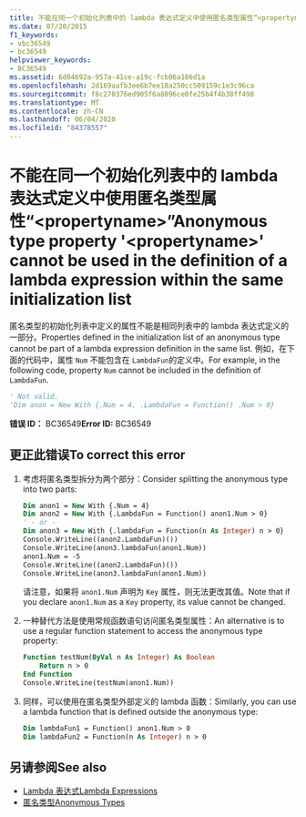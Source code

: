 ```yaml
---
title: 不能在同一个初始化列表中的 lambda 表达式定义中使用匿名类型属性“<propertyname>”
ms.date: 07/20/2015
f1_keywords:
- vbc36549
- bc36549
helpviewer_keywords:
- BC36549
ms.assetid: 6d04692a-957a-41ce-a19c-fcb06a186d1a
ms.openlocfilehash: 2d169aafb3ee6b7ee18a250cc509159c1e3c96ca
ms.sourcegitcommit: f8c270376ed905f6a8896ce0fe25b4f4b38ff498
ms.translationtype: MT
ms.contentlocale: zh-CN
ms.lasthandoff: 06/04/2020
ms.locfileid: "84378557"
---
```

# <a name="anonymous-type-property-propertyname-cannot-be-used-in-the-definition-of-a-lambda-expression-within-the-same-initialization-list"></a><span data-ttu-id="134e5-102">不能在同一个初始化列表中的 lambda 表达式定义中使用匿名类型属性“\<propertyname>”</span><span class="sxs-lookup"><span data-stu-id="134e5-102">Anonymous type property '\<propertyname>' cannot be used in the definition of a lambda expression within the same initialization list</span></span>

<span data-ttu-id="134e5-103">匿名类型的初始化列表中定义的属性不能是相同列表中的 lambda 表达式定义的一部分。</span><span class="sxs-lookup"><span data-stu-id="134e5-103">Properties defined in the initialization list of an anonymous type cannot be part of a lambda expression definition in the same list.</span></span> <span data-ttu-id="134e5-104">例如，在下面的代码中，属性 `Num` 不能包含在 `LambdaFun`的定义中。</span><span class="sxs-lookup"><span data-stu-id="134e5-104">For example, in the following code, property `Num` cannot be included in the definition of `LambdaFun`.</span></span>

```vb
' Not valid.
'Dim anon = New With {.Num = 4, .LambdaFun = Function() .Num > 0}
```

<span data-ttu-id="134e5-105">**错误 ID：** BC36549</span><span class="sxs-lookup"><span data-stu-id="134e5-105">**Error ID:** BC36549</span></span>

## <a name="to-correct-this-error"></a><span data-ttu-id="134e5-106">更正此错误</span><span class="sxs-lookup"><span data-stu-id="134e5-106">To correct this error</span></span>

1. <span data-ttu-id="134e5-107">考虑将匿名类型拆分为两个部分：</span><span class="sxs-lookup"><span data-stu-id="134e5-107">Consider splitting the anonymous type into two parts:</span></span>

    ```vb
    Dim anon1 = New With {.Num = 4}
    Dim anon2 = New With {.LambdaFun = Function() anon1.Num > 0}
    ' - or -
    Dim anon3 = New With {.lambdaFun = Function(n As Integer) n > 0}
    Console.WriteLine((anon2.LambdaFun)())
    Console.WriteLine(anon3.lambdaFun(anon1.Num))
    anon1.Num = -5
    Console.WriteLine((anon2.LambdaFun)())
    Console.WriteLine(anon3.lambdaFun(anon1.Num))
    ```

    <span data-ttu-id="134e5-108">请注意，如果将 `anon1.Num` 声明为 `Key` 属性，则无法更改其值。</span><span class="sxs-lookup"><span data-stu-id="134e5-108">Note that if you declare `anon1.Num` as a `Key` property, its value cannot be changed.</span></span>

2. <span data-ttu-id="134e5-109">一种替代方法是使用常规函数语句访问匿名类型属性：</span><span class="sxs-lookup"><span data-stu-id="134e5-109">An alternative is to use a regular function statement to access the anonymous type property:</span></span>

    ```vb
    Function testNum(ByVal n As Integer) As Boolean
        Return n > 0
    End Function
    Console.WriteLine(testNum(anon1.Num))
    ```

3. <span data-ttu-id="134e5-110">同样，可以使用在匿名类型外部定义的 lambda 函数：</span><span class="sxs-lookup"><span data-stu-id="134e5-110">Similarly, you can use a lambda function that is defined outside the anonymous type:</span></span>

    ```vb
    Dim lambdaFun1 = Function() anon1.Num > 0
    Dim lambdaFun2 = Function(n As Integer) n > 0
    ```

## <a name="see-also"></a><span data-ttu-id="134e5-111">另请参阅</span><span class="sxs-lookup"><span data-stu-id="134e5-111">See also</span></span>

- [<span data-ttu-id="134e5-112">Lambda 表达式</span><span class="sxs-lookup"><span data-stu-id="134e5-112">Lambda Expressions</span></span>](../programming-guide/language-features/procedures/lambda-expressions.md)
- [<span data-ttu-id="134e5-113">匿名类型</span><span class="sxs-lookup"><span data-stu-id="134e5-113">Anonymous Types</span></span>](../programming-guide/language-features/objects-and-classes/anonymous-types.md)

